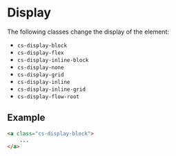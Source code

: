 # Display
The following classes change the display of the element:

- `cs-display-block`
- `cs-display-flex`
- `cs-display-inline-block`
- `cs-display-none`
- `cs-display-grid`
- `cs-display-inline` 
- `cs-display-inline-grid` 
- `cs-display-flow-root`


## Example
```html
<a class="cs-display-block">
    ...
</a>
```
